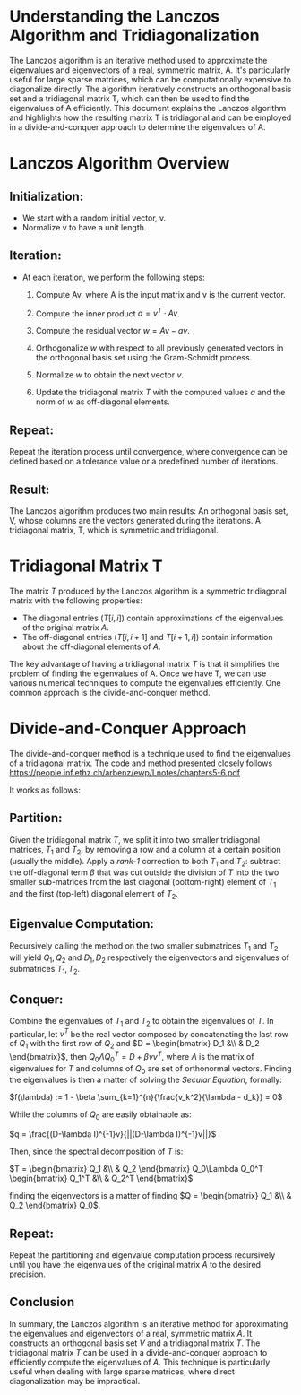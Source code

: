 # Understanding the Lanczos Algorithm and Tridiagonalization

The Lanczos algorithm is an iterative method used to approximate the eigenvalues and eigenvectors of a real, symmetric matrix, A. It's particularly useful for large sparse matrices, which can be computationally expensive to diagonalize directly. The algorithm iteratively constructs an orthogonal basis set and a tridiagonal matrix T, which can then be used to find the eigenvalues of A efficiently. This document explains the Lanczos algorithm and highlights how the resulting matrix T is tridiagonal and can be employed in a divide-and-conquer approach to determine the eigenvalues of A.

# Lanczos Algorithm Overview

   ## Initialization:
   * We start with a random initial vector, v.
   * Normalize v to have a unit length.

   ## Iteration:
   * At each iteration, we perform the following steps:
     1. Compute Av, where A is the input matrix and v is the current vector.
     2. Compute the inner product $a = v^T \cdot Av$.

     3. Compute the residual vector $w = Av - av$.
     4. Orthogonalize $w$ with respect to all previously generated vectors in the orthogonal basis set using the Gram-Schmidt process.
     5. Normalize $w$ to obtain the next vector $v$.
     6. Update the tridiagonal matrix $T$ with the computed values $a$ and the norm of $w$ as off-diagonal elements.

## Repeat:
Repeat the iteration process until convergence, where convergence can be defined based on a tolerance value or a predefined number of iterations.

## Result:
The Lanczos algorithm produces two main results:
    An orthogonal basis set, V, whose columns are the vectors generated during the iterations.
    A tridiagonal matrix, T, which is symmetric and tridiagonal.

# Tridiagonal Matrix T

The matrix $T$ produced by the Lanczos algorithm is a symmetric tridiagonal matrix with the following properties:

* The diagonal entries ($T[i, i]$) contain approximations of the eigenvalues of the original matrix $A$.
* The off-diagonal entries ($T[i, i+1]$ and $T[i+1, i]$) contain information about the off-diagonal elements of $A$.

The key advantage of having a tridiagonal matrix $T$ is that it simplifies the problem of finding the eigenvalues of A. Once we have T, we can use various numerical techniques to compute the eigenvalues efficiently. One common approach is the divide-and-conquer method.

# Divide-and-Conquer Approach

The divide-and-conquer method is a technique used to find the eigenvalues of a tridiagonal matrix. The code and method presented closely follows https://people.inf.ethz.ch/arbenz/ewp/Lnotes/chapters5-6.pdf

It works as follows:

## Partition:
Given the tridiagonal matrix $T$, we split it into two smaller tridiagonal matrices, $T_1$ and $T_2$, by removing a row and a column at a certain position (usually the middle).
Apply a *rank-1* correction to both $T_1$ and $T_2$: subtract the off-diagonal term $\beta$ that was cut outside the division of $T$ into the two smaller sub-matrices from the last diagonal (bottom-right) element of $T_1$ and the first (top-left) diagonal element of $T_2$.  

## Eigenvalue Computation:
Recursively calling the method on the two smaller submatrices $T_1$ and $T_2$ will yield $Q_1, Q_2$ and $D_1, D_2$ respectively the eigenvectors and eigenvalues of submatrices $T_1, T_2$.

## Conquer:
Combine the eigenvalues of $T_1$ and $T_2$ to obtain the eigenvalues of $T$. In particular, let $v^T$ be the real vector composed by concatenating the last row of $Q_1$ with the first row of $Q_2$ and $D = \begin{bmatrix} D_1 &\\ & D_2 \end{bmatrix}$, then $Q_0\Lambda Q_0^T = D + \beta vv^T$, where $\Lambda$ is the matrix of eigenvalues for $T$ and columns of $Q_0$ are set of orthonormal vectors. Finding the eigenvalues is then a matter of solving the *Secular Equation*, formally: 

$f(\lambda) := 1 - \beta \sum_{k=1}^{n}{\frac{v_k^2}{\lambda - d_k}} = 0$

While the columns of $Q_0$ are easily obtainable as:

$q = \frac{(D-\lambda I)^{-1}v}{||(D-\lambda I)^{-1}v||}$

Then, since the spectral decomposition of $T$ is:

$T = \begin{bmatrix} Q_1 &\\ & Q_2 \end{bmatrix} Q_0\Lambda Q_0^T \begin{bmatrix} Q_1^T &\\ & Q_2^T \end{bmatrix}$

finding the eigenvectors is a matter of finding $Q = \begin{bmatrix} Q_1 &\\ & Q_2 \end{bmatrix} Q_0$.

## Repeat:
Repeat the partitioning and eigenvalue computation process recursively until you have the eigenvalues of the original matrix $A$ to the desired precision.

## Conclusion

In summary, the Lanczos algorithm is an iterative method for approximating the eigenvalues and eigenvectors of a real, symmetric matrix $A$. It constructs an orthogonal basis set $V$ and a tridiagonal matrix $T$. The tridiagonal matrix $T$ can be used in a divide-and-conquer approach to efficiently compute the eigenvalues of $A$. This technique is particularly useful when dealing with large sparse matrices, where direct diagonalization may be impractical.